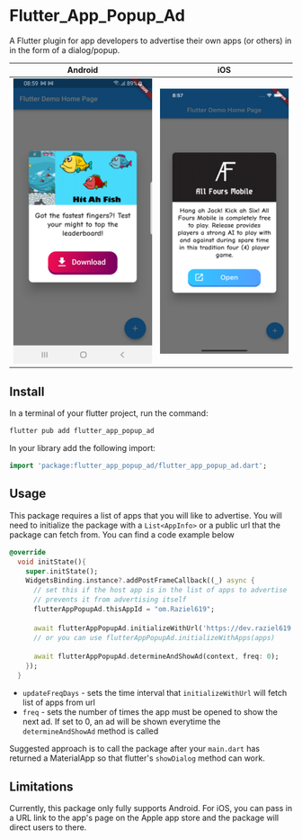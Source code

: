# Flutter_App_Popup_Ad

A Flutter plugin for app developers to advertise their own apps (or others) in in the form of a dialog/popup.


Android             | iOS 
:-------------------------:|:-------------------------:
![](docs/android_screenshot.png) |  ![](docs/ios_screenshot.png)

## Install

In a terminal of your flutter project, run the command:

``` dart	
flutter pub add flutter_app_popup_ad
```

In your library add the following import:

``` dart
import 'package:flutter_app_popup_ad/flutter_app_popup_ad.dart';
```

## Usage

This package requires a list of apps that you will like to advertise. You will need to initialize the package with a `List<AppInfo>` or a public url that the package can fetch from. You can find a code example below

```dart 
@override
  void initState(){
    super.initState();
    WidgetsBinding.instance?.addPostFrameCallback((_) async {
      // set this if the host app is in the list of apps to advertise
      // prevents it from advertising itself
      flutterAppPopupAd.thisAppId = "om.Raziel619";
      
      await flutterAppPopupAd.initializeWithUrl('https://dev.raziel619.com/ariel/api/getpreviews', updateFreqDays: 1);
      // or you can use flutterAppPopupAd.initializeWithApps(apps)
      
      await flutterAppPopupAd.determineAndShowAd(context, freq: 0);
    });
  }
```

- `updateFreqDays` - sets the time interval that `initializeWithUrl` will fetch list of apps from url
- `freq` - sets the number of times the app must be opened to show the next ad. If set to 0, an ad will be shown everytime the `determineAndShowAd` method is called

Suggested approach is to call the package after your `main.dart` has returned a MaterialApp so that flutter's `showDialog` method can work.

## Limitations

Currently, this package only fully supports Android. For iOS, you can pass in a URL link to the app's page on the Apple app store and the package will direct users to there.

